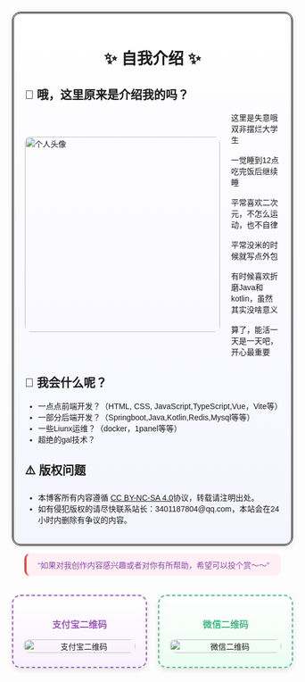 <link href="https://fonts.googleapis.com/css2?family=Mochiy+Pop+One&display=swap" rel="stylesheet">

<style>
    body, h1, h2, p, ul, li {
        font-family: 'Mochiy Pop One', sans-serif;
    }
</style>


<div style="border: 3px double #000; background: linear-gradient(to bottom, #fff, #f5f5ff); box-shadow: 0 0 10px rgba(0,0,0,0.1); border-radius: 15px; padding: 20px; max-width: 800px; margin: auto;">
    <h1 style="text-align: center;">✨ 自我介绍 ✨</h1>
    <section>
        <h2>🌸 哦，这里原来是介绍我的吗？</h2>
        <div style="display: flex; align-items: center; gap: 20px;">
            <img src="/shiyiimg.jpg" alt="个人头像" style="width: 350px; height: auto; border-radius: 10px;">
            <div style="display: flex; flex-direction: column; justify-content: center; width: 300px;">
                <span>这里是失意哦 双非摆烂大学生</span>
                <br>
                <span>一觉睡到12点 吃完饭后继续睡</span>
                <br>
                <span>平常喜欢二次元，不怎么运动，也不自律</span>
                <br>
                <span>平常没米的时候就写点外包</span>
                <br>
                <span>有时候喜欢折磨Java和kotlin，虽然其实没啥意义</span>
                <br>
                <span>算了，能活一天是一天吧，开心最重要</span>
            </div>
        </div>
    </section>
    <section>
        <h2>🔧 我会什么呢？</h2>
        <ul>
            <li>一点点前端开发？（HTML, CSS, JavaScript,TypeScript,Vue，Vite等）</li>
            <li>一部分后端开发？（Springboot,Java,Kotlin,Redis,Mysql等等）</li>
            <li>一些Liunx运维？（docker，1panel等等）</li>
            <li>超绝的gal技术？</li>
        </ul>
    </section>
    <section>
        <h2>⚠️ 版权问题</h2>
        <p>
        <ul>
        <li>本博客所有内容遵循 <a href="https://creativecommons.org/licenses/by-nc-sa/4.0/deed.zh" target="_blank">CC BY-NC-SA 4.0</a>协议，转载请注明出处。</li>
        <li>如有侵犯版权的请尽快联系站长：3401187804@qq.com，本站会在24小时内删除有争议的内容。</li>
        </ul>
        </p>
    </section>
</div>
    <div style="display: flex; align-items: center; text-align: center; max-width: 2000px; justify-content: center;">
        <div style="background-color: #fff0f5; border-left: 4px solid #e74c3c; padding: 10px 20px; font-family: 'Comic Sans MS', 'Noto Sans CJK', sans-serif; font-size: 1em; color: #8e44ad; margin: 1em 0; border-radius: 10px;">
            “如果对我创作内容感兴趣或者对你有所帮助，希望可以投个赏～～”
        </div>
    </div>

<div style="display: flex; gap: 20px; justify-content: center; margin: 20px auto; font-family: 'Comic Sans MS', 'Noto Sans CJK', sans-serif;">
    <div style="flex: 1; max-width: 300px; border: 2px dashed #9b59b6; background: linear-gradient(to bottom, #fff, #f9f0ff); padding: 15px; border-radius: 15px; box-shadow: 0 4px 8px rgba(0,0,0,0.1); text-align: center;">
        <h3 style="color: #9b59b6;">支付宝二维码</h3>
        <div style="display: flex; justify-content: center; align-items: center; margin: 10px 0;">
            <img src="/buy/zhifubaobuy.jpg" alt="支付宝二维码" style="width: 100%; max-width: 200px; height: auto; border-radius: 10px;">
        </div>
    </div>
    <div style="flex: 1; max-width: 300px; border: 2px dashed #42b983; background: linear-gradient(to bottom, #fff, #ebfdf2); padding: 15px; border-radius: 15px; box-shadow: 0 4px 8px rgba(0,0,0,0.1); text-align: center;">
        <h3 style="color: #42b983;">微信二维码</h3>
        <div style="display: flex; justify-content: center; align-items: center; margin: 10px 0;">
            <img src="/buy/weixinbuy.jpg" alt="微信二维码" style="width: 100%; max-width: 200px; height: auto; border-radius: 10px;">
        </div>
    </div>
</div>